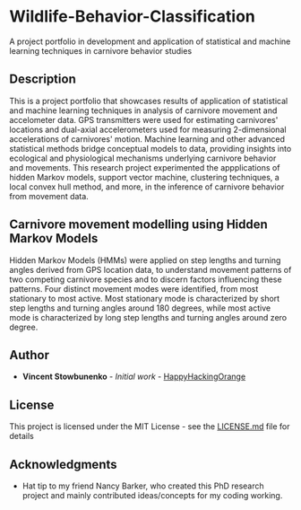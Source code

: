 # Wildlife-Behavior-Classification
A project portfolio in development and application of statistical and machine learning techniques in carnivore behavior studies

## Description

This is a project portfolio that showcases results of application of statistical and machine learning techniques in analysis of carnivore movement and accelometer data.  GPS transmitters were used for estimating carnivores' locations and dual-axial accelerometers used for measuring 2-dimensional accelerations of carnivores' motion.  Machine learning and other advanced statistical methods bridge conceptual models to data, providing insights into ecological and physiological mechanisms underlying carnivore behavior and movements.  This research project experimented the appplications of hidden Markov models, support vector machine, clustering techniques, a local convex hull method, and more, in the inference of carnivore behavior from movement data.  

## Carnivore movement modelling using Hidden Markov Models

Hidden Markov Models (HMMs) were applied on step lengths and turning angles derived from GPS location data, to understand movement patterns of two competing carnivore species and to discern factors influencing these patterns. Four distinct movement modes were identified, from most stationary to most active.  Most stationary mode is characterized by short step lengths and turning angles around 180 degrees, while most active mode is characterized by long step lengths and turning angles around zero degree.

## Author

* **Vincent Stowbunenko** - *Initial work* - [HappyHackingOrange](https://github.com/HappyHackingOrange)

## License

This project is licensed under the MIT License - see the [LICENSE.md](LICENSE.md) file for details

## Acknowledgments

* Hat tip to my friend Nancy Barker, who created this PhD research project and mainly contributed ideas/concepts for my coding working.

